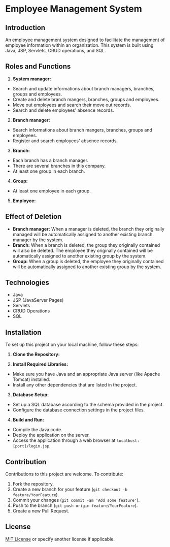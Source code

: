# Employee Management System

## Introduction
An employee management system designed to facilitate the management of employee information within an organization. This system is built using Java, JSP, Servlets, CRUD operations, and SQL.

## Roles and Functions
1. **System manager:**
- Search and update informations about branch managers, branches, groups and employees. 
- Create and delete branch mangers, branches, groups and employees.
- Move out employees and search their move out records.
- Search and delete employees' absence records.

2. **Branch manager:**
- Search informations about branch mangers, branches, groups and employees. 
- Register and search employees' absence records.

3. **Branch:**
- Each branch has a branch manager.
- There are several branches in this company.
- At least one group in each branch.

4. **Group:**
- At least one employee in each group.

5. **Employee:**

## Effect of Deletion
- **Branch manager:** When a manager is deleted, the branch they originally managed will be automatically assigned to another existing branch manager by the system.
- **Branch:** When a branch is deleted, the group they originally contained will also be deleted. The employee they originally contained will be automatically assigned to another existing group by the system.
- **Group:** When a group is deleted, the employee they originally contained will be automatically assigned to another existing group by the system.

## Technologies
- Java
- JSP (JavaServer Pages)
- Servlets
- CRUD Operations
- SQL

## Installation
To set up this project on your local machine, follow these steps:

1. **Clone the Repository:**

2. **Install Required Libraries:**
- Make sure you have Java and an appropriate Java server (like Apache Tomcat) installed.
- Install any other dependencies that are listed in the project.

3. **Database Setup:**
- Set up a SQL database according to the schema provided in the project.
- Configure the database connection settings in the project files.

4. **Build and Run:**
- Compile the Java code.
- Deploy the application on the server.
- Access the application through a web browser at `localhost:[port]/login.jsp`.

## Contribution
Contributions to this project are welcome. To contribute:
1. Fork the repository.
2. Create a new branch for your feature (`git checkout -b feature/YourFeature`).
3. Commit your changes (`git commit -am 'Add some feature'`).
4. Push to the branch (`git push origin feature/YourFeature`).
5. Create a new Pull Request.

## License
[MIT License](LICENSE) or specify another license if applicable.
